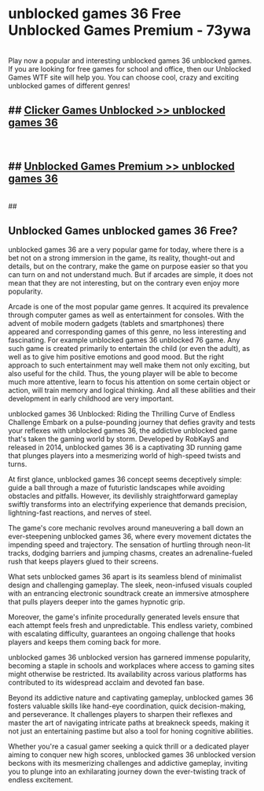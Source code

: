 # unblocked games 36  Free Unblocked Games Premium - 73ywa <br>
<br>
Play now a popular and interesting unblocked games 36 unblocked games. If you are looking for free games for school and office, then our Unblocked Games WTF site will help you. You can choose cool, crazy and exciting unblocked games of different genres!


## ##  [Clicker Games Unblocked >> unblocked games 36](http://freeplayer.one?title=unblocked_games_36&ref=UGames)
  <br>

##  ## [Unblocked Games Premium >> unblocked games 36](http://freeplayer.one?title=unblocked_games_36&ref=UGames)
  <br>
  ##



## Unblocked Games unblocked games 36 Free?

unblocked games 36 are a very popular game for today, where there is a bet not on a strong immersion in the game, its reality, thought-out and details, but on the contrary, make the game on purpose easier so that you can turn on and not understand much. But if arcades are simple, it does not mean that they are not interesting, but on the contrary even enjoy more popularity.

Arcade is one of the most popular game genres. It acquired its prevalence through computer games as well as entertainment for consoles. With the advent of mobile modern gadgets (tablets and smartphones) there appeared and corresponding games of this genre, no less interesting and fascinating. For example unblocked games 36 unblocked 76 game. Any such game is created primarily to entertain the child (or even the adult), as well as to give him positive emotions and good mood. But the right approach to such entertainment may well make them not only exciting, but also useful for the child. Thus, the young player will be able to become much more attentive, learn to focus his attention on some certain object or action, will train memory and logical thinking. And all these abilities and their development in early childhood are very important.

unblocked games 36 Unblocked: Riding the Thrilling Curve of Endless Challenge
Embark on a pulse-pounding journey that defies gravity and tests your reflexes with unblocked games 36, the addictive unblocked game that's taken the gaming world by storm. Developed by RobKayS and released in 2014, unblocked games 36 is a captivating 3D running game that plunges players into a mesmerizing world of high-speed twists and turns.

At first glance, unblocked games 36 concept seems deceptively simple: guide a ball through a maze of futuristic landscapes while avoiding obstacles and pitfalls. However, its devilishly straightforward gameplay swiftly transforms into an electrifying experience that demands precision, lightning-fast reactions, and nerves of steel.

The game's core mechanic revolves around maneuvering a ball down an ever-steepening unblocked games 36, where every movement dictates the impending speed and trajectory. The sensation of hurtling through neon-lit tracks, dodging barriers and jumping chasms, creates an adrenaline-fueled rush that keeps players glued to their screens.

What sets unblocked games 36 apart is its seamless blend of minimalist design and challenging gameplay. The sleek, neon-infused visuals coupled with an entrancing electronic soundtrack create an immersive atmosphere that pulls players deeper into the games hypnotic grip.

Moreover, the game's infinite procedurally generated levels ensure that each attempt feels fresh and unpredictable. This endless variety, combined with escalating difficulty, guarantees an ongoing challenge that hooks players and keeps them coming back for more.

unblocked games 36 unblocked version has garnered immense popularity, becoming a staple in schools and workplaces where access to gaming sites might otherwise be restricted. Its availability across various platforms has contributed to its widespread acclaim and devoted fan base.

Beyond its addictive nature and captivating gameplay, unblocked games 36 fosters valuable skills like hand-eye coordination, quick decision-making, and perseverance. It challenges players to sharpen their reflexes and master the art of navigating intricate paths at breakneck speeds, making it not just an entertaining pastime but also a tool for honing cognitive abilities.

Whether you're a casual gamer seeking a quick thrill or a dedicated player aiming to conquer new high scores, unblocked games 36 unblocked version beckons with its mesmerizing challenges and addictive gameplay, inviting you to plunge into an exhilarating journey down the ever-twisting track of endless excitement.